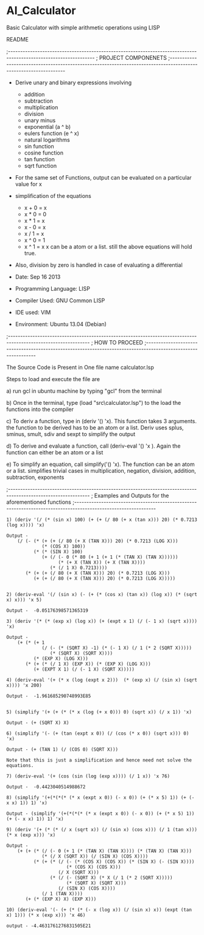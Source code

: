 # AI_Calculator
Basic Calculator with simple arithmetic operations using LISP

README


;-----------------------------------------------------------------------------------------------------------------
;	PROJECT COMPONENETS
;-----------------------------------------------------------------------------------------------------------------

* Derive unary and binary expressions involving 
	* addition
	* subtraction
	* multiplication
	* division
	* unary minus
	* exponential (a ^ b)
	* eulers function (e ^ x)
	* natural logarithms
	* sin function
	* cosine function
	* tan function
	* sqrt function

* For the same set of Functions, output can be evaluated on a particular value for x

* simplification of the equations
	* x + 0 = x
	* x * 0 = 0
	* x * 1 = x
	* x - 0 = x
	* x / 1 = x
	* x ^ 0 = 1
	* x ^ 1 = x
		x can be a atom or a list. still the above equations will hold true.

* Also, division by zero is handled in case of evaluating a differential

* Date: Sep 16 2013

* Programming Language: LISP

* Compiler Used: GNU Common LISP

* IDE used: VIM

* Environment: Ubuntu 13.04 (Debian)




;---------------------------------------------------------------------------------------------------------------
;	HOW TO PROCEED
;---------------------------------------------------------------------------------------------------------------


The Source Code is Present in One file name calculator.lsp

Steps to load and execute the file are

a) run gcl in ubuntu machine by typing "gcl" from the terminal

b) Once in the terminal, type (load "src\calculator.lsp") to the load the functions into the compiler

c) To deriv a function, type in (deriv '(<function to be derived>) 'x). This function takes 3 arguments. the function to be derived has to be an atom or a list. Deriv uses splus, sminus, smult, sdiv and sexpt to simplify the output

d) To derive and evaluate a function, call (deriv-eval '(<function to be derived>) 'x <value>). Again the function can either be an atom or a list

e) To simplify an equation, call simplify('(<function to be derived>) 'x). The function can be an atom or a list. simplifies trivial cases in multiplication, negation, division, addition, subtraction, exponents
	


;---------------------------------------------------------------------------------------------------------------
;	Examples and Outputs for the aforementioned functions 
;---------------------------------------------------------------------------------------------------------------


	1) (deriv '(/ (* (sin x) 100) (+ (+ (/ 80 (+ x (tan x))) 20) (* 0.7213 (log x)))) 'x)

	Output - 
		(/ (- (* (+ (+ (/ 80 (+ X (TAN X))) 20) (* 0.7213 (LOG X)))
		         (* (COS X) 100))
		      (* (* (SIN X) 100)
		         (+ (/ (- 0 (* 80 (+ 1 (+ 1 (* (TAN X) (TAN X))))))
		               (* (+ X (TAN X)) (+ X (TAN X))))
		            (* (/ 1 X) 0.7213))))
		   (* (+ (+ (/ 80 (+ X (TAN X))) 20) (* 0.7213 (LOG X)))
		      (+ (+ (/ 80 (+ X (TAN X))) 20) (* 0.7213 (LOG X)))))


    2) (deriv-eval '(/ (sin x) (- (+ (* (cos x) (tan x)) (log x)) (* (sqrt x) x))) 'x 5)

    Output -  -0.05176398571365319

    3) (deriv '(* (* (exp x) (log x)) (+ (expt x 1) (/ (- 1 x) (sqrt x)))) 'x)

    Output -
		(+ (* (+ 1
		         (/ (- (* (SQRT X) -1) (* (- 1 X) (/ 1 (* 2 (SQRT X)))))
		            (* (SQRT X) (SQRT X))))
		      (* (EXP X) (LOG X)))
		   (* (+ (* (/ 1 X) (EXP X)) (* (EXP X) (LOG X)))
		      (+ (EXPT X 1) (/ (- 1 X) (SQRT X)))))

	4) (deriv-eval '(+ (* x (log (expt x 2)))  (* (exp x) (/ (sin x) (sqrt x)))) 'x 200)

	Output -  -1.961685290748993E85


	5) (simplify '(+ (+ (* (* x (log (+ x 0))) 0) (sqrt x)) (/ x 1)) 'x)

	Output - (+ (SQRT X) X)

	6) (simplify '(- (+ (tan (expt x 0)) (/ (cos (* x 0)) (sqrt x))) 0) 'x)

	Output - (+ (TAN 1) (/ (COS 0) (SQRT X)))

	Note that this is just a simplification and hence need not solve the equations.

	7) (deriv-eval '(+ (cos (sin (log (exp x)))) (/ 1 x)) 'x 76)

	Output -  -0.4423040514988672

	8) (simplify '(+(*(*(* (* x (expt x 0)) (- x 0)) (+ (* x 5) 1)) (+ (- x x) 1)) 1) 'x)

	Output - (simplify '(+(*(*(* (* x (expt x 0)) (- x 0)) (+ (* x 5) 1)) (+ (- x x) 1)) 1) 'x)

	9) (deriv '(+ (* (* (/ x (sqrt x)) (/ (sin x) (cos x))) (/ 1 (tan x))) (* x (exp x))) 'x)

	Output - 
		(+ (+ (* (/ (- 0 (+ 1 (* (TAN X) (TAN X)))) (* (TAN X) (TAN X)))
		         (* (/ X (SQRT X)) (/ (SIN X) (COS X))))
		      (* (+ (* (/ (- (* (COS X) (COS X)) (* (SIN X) (- (SIN X))))
		                  (* (COS X) (COS X)))
		               (/ X (SQRT X)))
		            (* (/ (- (SQRT X) (* X (/ 1 (* 2 (SQRT X)))))
		                  (* (SQRT X) (SQRT X)))
		               (/ (SIN X) (COS X))))
		         (/ 1 (TAN X))))
		   (+ (* (EXP X) X) (EXP X)))

	10) (deriv-eval '(- (+ (* (* (- x (log x)) (/ (sin x) x)) (expt (tan x) 1))) (* x (exp x))) 'x 46)

	output - -4.4631761276831505E21
